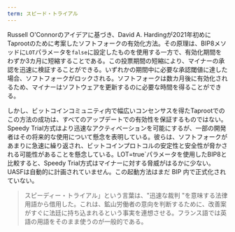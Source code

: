 ```yaml
---
term: スピード・トライアル
---
```

Russell O'Connorのアイデアに基づき、David A. Hardingが2021年初めにTaprootのために考案したソフトフォークの有効化方法。その原理は、BIP8メソッドに`LOT`パラメータを`false`に設定したものを使用する一方で、有効化期間をわずか3カ月に短縮することである。この投票期間の短縮により、マイナーの承認を迅速に検証することができる。いずれかの期間中に必要な承認閾値に達した場合、ソフトフォークがロックされる。ソフトフォークは数カ月後に有効化されるため、マイナーはソフトウェアを更新するのに必要な時間を得ることができる。

しかし、ビットコインコミュニティ内で幅広いコンセンサスを得たTaprootでのこの方法の成功は、すべてのアップデートでの有効性を保証するものではない。Speedy Trial方式はより迅速なアクティベーションを可能にするが、一部の開発者はその将来的な使用について懸念を表明している。彼らは、ソフトフォークがあまりに急速に繰り返され、ビットコインプロトコルの安定性と安全性が脅かされる可能性があることを懸念している。LOT=true`パラメータを使用したBIP8と比較すると、Speedy Trial方式はマイナーに対する脅威がはるかに少ない。UASFは自動的に計画されていません。この起動方法はまだ BIP 内で正式化されていない。

> スピーディー・トライアル」という言葉は、"迅速な裁判 "を意味する法律用語から借用した。これは、鉱山労働者の意向を判断するために、改善案がすぐに法廷に持ち込まれるという事実を連想させる。フランス語では英語の用語をそのまま使うのが一般的である。
